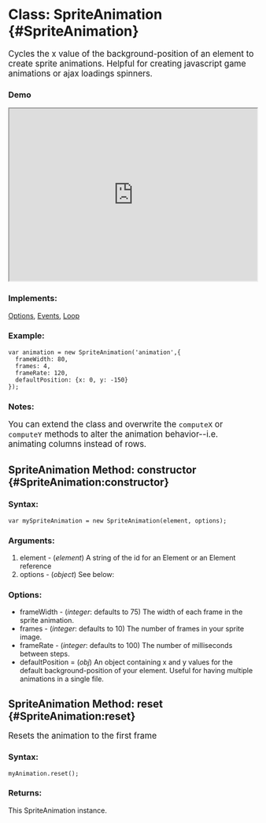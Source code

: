 Class: SpriteAnimation {#SpriteAnimation}
=========================================

<big>Cycles the x value of the background-position of an element to create sprite animations.  Helpful for creating javascript game animations or ajax loadings spinners.</big>

### Demo

<iframe src="http://mooshell.net/rpflo/7ztEf/embedded/?tabs=result,js,html,css" style="width: 100%; height:350px"></iframe>

### Implements:

[Options][options], [Events][events], [Loop][loop]

### Example:

    var animation = new SpriteAnimation('animation',{
      frameWidth: 80,
      frames: 4,
      frameRate: 120,
      defaultPosition: {x: 0, y: -150}
    });

### Notes:

<big>You can extend the class and overwrite the `computeX` or `computeY` methods to alter the animation behavior--i.e. animating columns instead of rows.</big>

SpriteAnimation Method: constructor {#SpriteAnimation:constructor}
-------------------------------------------------------------------


### Syntax:

	var mySpriteAnimation = new SpriteAnimation(element, options);

### Arguments:

1. element - (*element*) A string of the id for an Element or an Element reference
2. options - (*object*) See below:

### Options:

* frameWidth - (*integer*: defaults to 75) The width of each frame in the sprite animation.
* frames - (*integer*: defaults to 10) The number of frames in your sprite image.
* frameRate - (*integer*: defaults to 100) The number of milliseconds between steps.
* defaultPosition = (*obj*) An object containing x and y values for the default background-position of your element.  Useful for having multiple animations in a single file.


SpriteAnimation Method: reset {#SpriteAnimation:reset}
-------------------------------------------------------

<big>Resets the animation to the first frame</big>

### Syntax:

    myAnimation.reset();

### Returns:

This SpriteAnimation instance.


[options]:http://mootools.net/docs/core/Class/Class.Extras#Options
[events]:http://mootools.net/docs/core/Class/Class.Extras#Events
[loop]:http://moodocs.net/rpflo/mootools-rpflo/Loop
